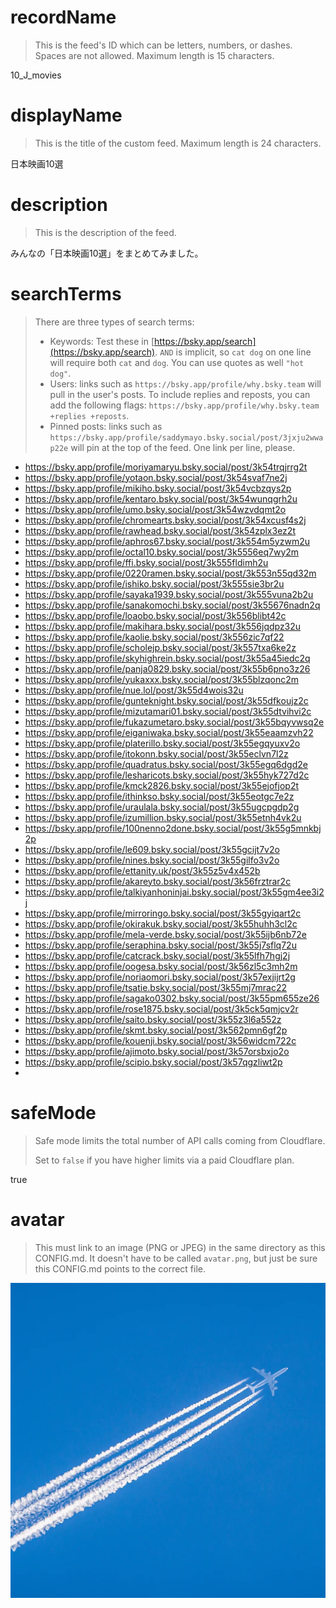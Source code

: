 
# recordName

> This is the feed's ID which can be letters, numbers, or dashes. Spaces are not allowed. Maximum length is 15 characters.

10_J_movies

# displayName

> This is the title of the custom feed. Maximum length is 24 characters.

日本映画10選

# description

> This is the description of the feed.

みんなの「日本映画10選」をまとめてみました。

# searchTerms

> There are three types of search terms:
>
> - Keywords: Test these in [https://bsky.app/search](https://bsky.app/search). `AND` is implicit, so `cat dog` on one line will require both `cat` and `dog`. You can use quotes as well `"hot dog"`.
> - Users: links such as `https://bsky.app/profile/why.bsky.team` will pull in the user's posts. To include replies and reposts, you can add the following flags: `https://bsky.app/profile/why.bsky.team +replies +reposts`.
> - Pinned posts: links such as `https://bsky.app/profile/saddymayo.bsky.social/post/3jxju2wwap22e` will pin at the top of the feed. One link per line, please.

- https://bsky.app/profile/moriyamaryu.bsky.social/post/3k54trqjrrg2t
- https://bsky.app/profile/yotaon.bsky.social/post/3k54svaf7ne2j
- https://bsky.app/profile/mikiho.bsky.social/post/3k54vcbzqys2p
- https://bsky.app/profile/kentaro.bsky.social/post/3k54wunqgrh2u
- https://bsky.app/profile/umo.bsky.social/post/3k54wzvdqmt2o
- https://bsky.app/profile/chromearts.bsky.social/post/3k54xcusf4s2j
- https://bsky.app/profile/rawhead.bsky.social/post/3k54zplx3ez2t
- https://bsky.app/profile/aphros67.bsky.social/post/3k554m5yzwm2u
- https://bsky.app/profile/octal10.bsky.social/post/3k5556eq7wy2m
- https://bsky.app/profile/ffi.bsky.social/post/3k555fldimh2u
- https://bsky.app/profile/0220ramen.bsky.social/post/3k553n55qd32m
- https://bsky.app/profile/ishiko.bsky.social/post/3k555sie3br2u
- https://bsky.app/profile/sayaka1939.bsky.social/post/3k555vuna2b2u
- https://bsky.app/profile/sanakomochi.bsky.social/post/3k55676nadn2q
- https://bsky.app/profile/loaobo.bsky.social/post/3k556blibt42c
- https://bsky.app/profile/makihara.bsky.social/post/3k556jqdpz32u
- https://bsky.app/profile/kaolie.bsky.social/post/3k556zic7qf22
- https://bsky.app/profile/scholejp.bsky.social/post/3k557txa6ke2z
- https://bsky.app/profile/skyhighrein.bsky.social/post/3k55a45iedc2q
- https://bsky.app/profile/panja0829.bsky.social/post/3k55b6pno3z26
- https://bsky.app/profile/yukaxxx.bsky.social/post/3k55blzqonc2m
- https://bsky.app/profile/nue.lol/post/3k55d4wois32u
- https://bsky.app/profile/gunteknight.bsky.social/post/3k55dfkoujz2c
- https://bsky.app/profile/mizutamari01.bsky.social/post/3k55dtvihvi2c
- https://bsky.app/profile/fukazumetaro.bsky.social/post/3k55bqyvwsq2e
- https://bsky.app/profile/eiganiwaka.bsky.social/post/3k55eaamzvh22
- https://bsky.app/profile/platerillo.bsky.social/post/3k55egqyuxv2o
- https://bsky.app/profile/itokonn.bsky.social/post/3k55eclvn7l2z
- https://bsky.app/profile/quadratus.bsky.social/post/3k55egq6dgd2e
- https://bsky.app/profile/lesharicots.bsky.social/post/3k55hyk727d2c
- https://bsky.app/profile/kmck2826.bsky.social/post/3k55ejofjop2t
- https://bsky.app/profile/ithinkso.bsky.social/post/3k55eotgc7e2z
- https://bsky.app/profile/uraulala.bsky.social/post/3k55ugcpgdp2g
- https://bsky.app/profile/izumillion.bsky.social/post/3k55etnh4vk2u
- https://bsky.app/profile/100nenno2done.bsky.social/post/3k55g5mnkbj2p
- https://bsky.app/profile/le609.bsky.social/post/3k55gcijt7v2o
- https://bsky.app/profile/nines.bsky.social/post/3k55gilfo3v2o
- https://bsky.app/profile/ettanity.uk/post/3k55z5v4x452b
- https://bsky.app/profile/akareyto.bsky.social/post/3k56frztrar2c
- https://bsky.app/profile/talkiyanhoninjai.bsky.social/post/3k55gm4ee3i2j
- https://bsky.app/profile/mirroringo.bsky.social/post/3k55gyiqart2c
- https://bsky.app/profile/okirakuk.bsky.social/post/3k55huhh3cl2c
- https://bsky.app/profile/mela-verde.bsky.social/post/3k55ijb6nb72e
- https://bsky.app/profile/seraphina.bsky.social/post/3k55j7sflq72u
- https://bsky.app/profile/catcrack.bsky.social/post/3k55lfh7hgj2j
- https://bsky.app/profile/oogesa.bsky.social/post/3k56zl5c3mh2m
- https://bsky.app/profile/noriaomori.bsky.social/post/3k57exjijrt2g
- https://bsky.app/profile/tsatie.bsky.social/post/3k55mj7mrac22
- https://bsky.app/profile/sagako0302.bsky.social/post/3k55pm655ze26
- https://bsky.app/profile/rose1875.bsky.social/post/3k5ck5qmjcv2r
- https://bsky.app/profile/saito.bsky.social/post/3k55z3l6a552z
- https://bsky.app/profile/skmt.bsky.social/post/3k562pmn6gf2p
- https://bsky.app/profile/kouenji.bsky.social/post/3k56widcm722c
- https://bsky.app/profile/ajimoto.bsky.social/post/3k57orsbxjo2o
- https://bsky.app/profile/scipio.bsky.social/post/3k57qgzliwt2p
- 

# safeMode

> Safe mode limits the total number of API calls coming from Cloudflare.
>
> Set to `false` if you have higher limits via a paid Cloudflare plan.

true

# avatar

> This must link to an image (PNG or JPEG) in the same directory as this CONFIG.md. It doesn't have to be called `avatar.png`, but just be sure this CONFIG.md points to the correct file.

![](avatar.png)

